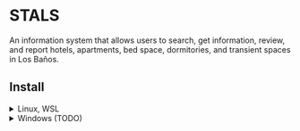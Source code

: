# STALS

An information system that allows users to search, get information, review, and
report hotels, apartments, bed space, dormitories, and transient spaces in Los Baños.

## Install

<details><summary>Linux, WSL</summary>

## Setup

Install nvm

```
curl -o- https://raw.githubusercontent.com/nvm-sh/nvm/v0.39.3/install.sh | bash
```
or
```
wget -qO- https://raw.githubusercontent.com/nvm-sh/nvm/v0.39.3/install.sh | bash
```

Install and use the Nodejs LTS version

```
nvm install --lts
nvm use --lts
```

Check node version
```
node --version
```
> it should be "v18.15.0"

Create .env file (TODO: update for production)

```
cp .env.example .env
```

Generate Database (TODO: change sqlite to mysql for production)

```
npx prisma db push
```


## Usage
Use Nodejs LTS

```
nvm use --lts
npm run dev
```

</details>

<details><summary>Windows (TODO)</summary>

## Setup

## Usage

</details>